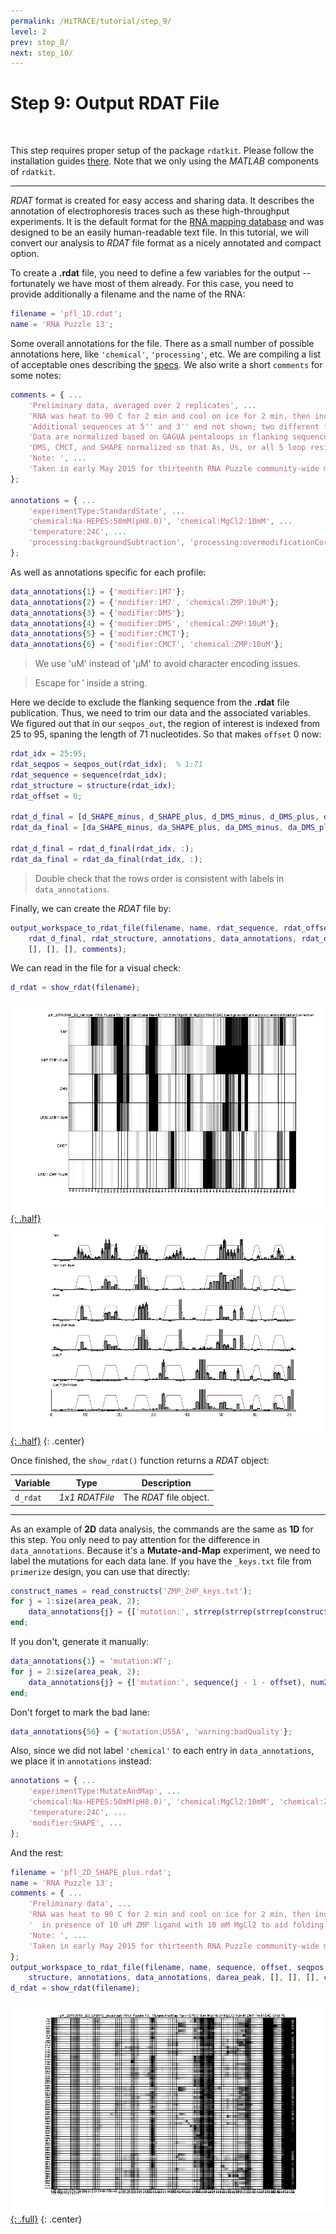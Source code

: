 ```yaml
---
permalink: /HiTRACE/tutorial/step_9/
level: 2
prev: step_8/
next: step_10/
---
```


# Step 9: Output RDAT File

<br/>

This step requires proper setup of the package `rdatkit`. Please follow the installation guides [there](/RDATKit/install/). Note that we only using the _MATLAB_ components of `rdatkit`.

<hr/>

_RDAT_ format is created for easy access and sharing data. It describes the annotation of electrophoresis traces such as these high-throughput experiments. It is the default format for
the [RNA mapping database](https://rmdb.stanford.edu) and was designed to be an easily human-readable text file. In this tutorial, we will convert our analysis to _RDAT_ file format as a nicely annotated and compact option.

To create a **.rdat** file, you need to define a few variables for the output -- fortunately we have most of them already. For this case, you need to provide additionally a filename and the name of the RNA:

```matlab
filename = 'pfl_1D.rdat';
name = 'RNA Puzzle 13';
```

Some overall annotations for the file. There as a small number of possible annotations here, like `'chemical'`, `'processing'`, etc. We are compiling a list of acceptable ones describing the [specs](https://rmdb.stanford.edu/deposit/specs/). We also write a short `comments` for some notes:

```matlab
comments = { ...
    'Preliminary data, averaged over 2 replicates', ...
    'RNA was heat to 90 C for 2 min and cool on ice for 2 min, then incubated at 37 C for 20 min at pH 8.0 with 10 mM MgCl2 to aid folding.', ...
    'Additional sequences at 5'' and 3'' end not shown; two different flanking sequences were used and averaged.', ...
    'Data are normalized based on GAGUA pentaloops in flanking sequences (not shown).', ...
    'DMS, CMCT, and SHAPE normalized so that As, Us, or all 5 loop residues give mean reactivity of 1.0.', ...
    'Note: ', ...
    'Taken in early May 2015 for thirteenth RNA Puzzle community-wide modeling trial.', ...
};

annotations = { ...
    'experimentType:StandardState', ...
    'chemical:Na-HEPES:50mM(pH8.0)', 'chemical:MgCl2:10mM', ...
    'temperature:24C', ...
    'processing:backgroundSubtraction', 'processing:overmodificationCorrection', ...
};
```

As well as annotations specific for each profile:

```matlab
data_annotations{1} = {'modifier:1M7'};
data_annotations{2} = {'modifier:1M7', 'chemical:ZMP:10uM'};
data_annotations{3} = {'modifier:DMS'};
data_annotations{4} = {'modifier:DMS', 'chemical:ZMP:10uM'};
data_annotations{5} = {'modifier:CMCT'};
data_annotations{6} = {'modifier:CMCT', 'chemical:ZMP:10uM'};
```

> We use 'uM' instead of '&mu;M' to avoid character encoding issues.

> Escape for &prime; inside a string.

Here we decide to exclude the flanking sequence from the **.rdat** file publication. Thus, we need to trim our data and the associated variables. We figured out that in our `seqpos_out`, the region of interest is indexed from 25 to 95, spaning the length of 71 nucleotides. So that makes `offset` 0 now:

```matlab
rdat_idx = 25:95;
rdat_seqpos = seqpos_out(rdat_idx);  % 1:71
rdat_sequence = sequence(rdat_idx);
rdat_structure = structure(rdat_idx);
rdat_offset = 0;

rdat_d_final = [d_SHAPE_minus, d_SHAPE_plus, d_DMS_minus, d_DMS_plus, d_CMCT_minus, d_CMCT_plus];
rdat_da_final = [da_SHAPE_minus, da_SHAPE_plus, da_DMS_minus, da_DMS_plus, da_CMCT_minus, da_CMCT_plus];

rdat_d_final = rdat_d_final(rdat_idx, :);
rdat_da_final = rdat_da_final(rdat_idx, :);
```

> Double check that the rows order is consistent with labels in `data_annotations`.

Finally, we can create the _RDAT_ file by:

```matlab
output_workspace_to_rdat_file(filename, name, rdat_sequence, rdat_offset, rdat_seqpos, ...
    rdat_d_final, rdat_structure, annotations, data_annotations, rdat_da_final, ...
    [], [], [], comments);
```

We can read in the file for a visual check:

```matlab
d_rdat = show_rdat(filename);
```

[![show_rdat Figure 1](/repos/hitrace/res/pfl_1D_rdat_1.png "[show_rdat Figure 1"){: .half}](/repos/hitrace/res/pfl_1D_rdat_1.png)
[![show_rdat Figure 3](/repos/hitrace/res/pfl_1D_rdat_3.png "[show_rdat Figure 3"){: .half}](/repos/hitrace/res/pfl_1D_rdat_3.png)
{: .center}

Once finished, the `show_rdat()` function returns a _RDAT_ object:

| Variable | Type | Description |
| --- | --- | --- |
| `d_rdat` | _1x1 RDATFile_ | The _RDAT_ file object. |

<hr/>

As an example of **2D** data analysis, the commands are the same as **1D** for this step. You only need to pay attention for the difference in `data_annotations`. Because it's a **Mutate-and-Map** experiment, we need to label the mutations for each data lane. If you have the `_keys.txt` file from `primerize` design, you can use that directly:

```matlab
construct_names = read_constructs('ZMP_2HP_keys.txt');
for j = 1:size(area_peak, 2); 
    data_annotations{j} = {['mutation:', strrep(strrep(strrep(construct_names{j}, 'T', 'U'), 'WU', 'WT'), 'Lib1-', '')]};
end;
```

If you don't, generate it manually:

```matlab
data_annotations{1} = 'mutation:WT';
for j = 2:size(area_peak, 2); 
    data_annotations{j} = {['mutation:', sequence(j - 1 - offset), num2str(j - 1), DNA2RNA(complement(sequence(j - 1 - offset)))]};
end;
```

Don't forget to mark the bad lane:

```matlab
data_annotations{56} = {'mutation:U55A', 'warning:badQuality'};
```

Also, since we did not label `'chemical'` to each entry in `data_annotations`, we place it in `annotations` instead:

```matlab
annotations = { ...
    'experimentType:MutateAndMap', ...
    'chemical:Na-HEPES:50mM(pH8.0)', 'chemical:MgCl2:10mM', 'chemical:ZMP:10uM', ...
    'temperature:24C', ...
    'modifier:SHAPE', ...
};
```

And the rest:

```matlab
filename = 'pfl_2D_SHAPE_plus.rdat';
name = 'RNA Puzzle 13';
comments = { ...
    'Preliminary data', ...
    'RNA was heat to 90 C for 2 min and cool on ice for 2 min, then incubated at 37 C for 20 min at pH 8.0,', ...
    '  in presence of 10 uM ZMP ligand with 10 mM MgCl2 to aid folding.', ...
    'Note: ', ...
    'Taken in early May 2015 for thirteenth RNA Puzzle community-wide modeling trial.', ...
};
output_workspace_to_rdat_file(filename, name, sequence, offset, seqpos, area_peak, ...
    structure, annotations, data_annotations, darea_peak, [], [], [], comments);
d_rdat = show_rdat(filename);
```

[![show_rdat Figure](/repos/hitrace/res/pfl_2D_rdat.png "[show_rdat Figure"){: .full}](/repos/hitrace/res/pfl_2D_rdat.png)
{: .center}

